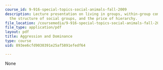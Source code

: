 ```yaml
---
course_id: 9-916-special-topics-social-animals-fall-2009
description: Lecture presentation on living in groups, within-group competition, aggression,
  the structure of social groups, and the price of hierarchy.
file_location: /coursemedia/9-916-special-topics-social-animals-fall-2009/893ee6cfd9030391e25af5891efedf64_MIT9_916F09_lec09.pdf
file_type: application/pdf
layout: pdf
title: Aggression and Dominance
type: course
uid: 893ee6cfd9030391e25af5891efedf64

---
```

None